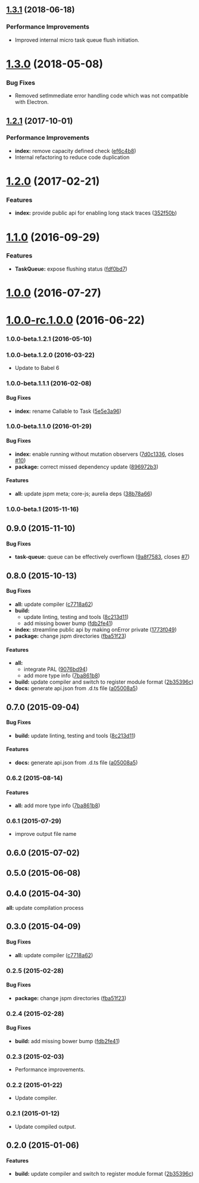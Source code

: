 <a name="1.3.1"></a>
## [1.3.1](https://github.com/aurelia/task-queue/compare/1.3.0...1.3.1) (2018-06-18)

### Performance Improvements

* Improved internal micro task queue flush initiation.

<a name="1.3.0"></a>
# [1.3.0](https://github.com/aurelia/task-queue/compare/1.2.1...1.3.0) (2018-05-08)

### Bug Fixes

* Removed setImmediate error handling code which was not compatible with Electron.

<a name="1.2.1"></a>
## [1.2.1](https://github.com/aurelia/task-queue/compare/1.2.0...v1.2.1) (2017-10-01)


### Performance Improvements

* **index:** remove capacity defined check ([ef6c4b8](https://github.com/aurelia/task-queue/commit/ef6c4b8))
* Internal refactoring to reduce code duplication

<a name="1.2.0"></a>
# [1.2.0](https://github.com/aurelia/task-queue/compare/1.1.0...v1.2.0) (2017-02-21)


### Features

* **index:** provide public api for enabling long stack traces ([352f50b](https://github.com/aurelia/task-queue/commit/352f50b))



<a name="1.1.0"></a>
# [1.1.0](https://github.com/aurelia/task-queue/compare/1.0.0...v1.1.0) (2016-09-29)


### Features

* **TaskQueue:** expose flushing status ([fdf0bd7](https://github.com/aurelia/task-queue/commit/fdf0bd7))



<a name="1.0.0"></a>
# [1.0.0](https://github.com/aurelia/task-queue/compare/1.0.0-rc.1.0.0...v1.0.0) (2016-07-27)



<a name="1.0.0-rc.1.0.0"></a>
# [1.0.0-rc.1.0.0](https://github.com/aurelia/task-queue/compare/1.0.0-beta.2.0.1...v1.0.0-rc.1.0.0) (2016-06-22)



### 1.0.0-beta.1.2.1 (2016-05-10)


### 1.0.0-beta.1.2.0 (2016-03-22)

* Update to Babel 6

### 1.0.0-beta.1.1.1 (2016-02-08)


#### Bug Fixes

* **index:** rename Callable to Task ([5e5e3a96](http://github.com/aurelia/task-queue/commit/5e5e3a96ee4da108310ad3e651f31ebd06f339dd))


### 1.0.0-beta.1.1.0 (2016-01-29)


#### Bug Fixes

* **index:** enable running without mutation observers ([7d0c1336](http://github.com/aurelia/task-queue/commit/7d0c133647f06f0ce81b833342f514f567c9f8b1), closes [#10](http://github.com/aurelia/task-queue/issues/10))
* **package:** correct missed dependency update ([896972b3](http://github.com/aurelia/task-queue/commit/896972b36c814e0140c7f4106586ab0866099517))


#### Features

* **all:** update jspm meta; core-js; aurelia deps ([38b78a66](http://github.com/aurelia/task-queue/commit/38b78a66c643d0056efdcd0abf5a0ac0a83a3b84))


### 1.0.0-beta.1 (2015-11-16)


## 0.9.0 (2015-11-10)


#### Bug Fixes

* **task-queue:** queue can be effectively overflown ([9a8f7583](http://github.com/aurelia/task-queue/commit/9a8f7583b06ff0295a7f5a41ffec9dd7bcf02755), closes [#7](http://github.com/aurelia/task-queue/issues/7))


## 0.8.0 (2015-10-13)


#### Bug Fixes

* **all:** update compiler ([c7718a62](http://github.com/aurelia/task-queue/commit/c7718a62eaff54f6e788074704dcb51a1e44e39c))
* **build:**
  * update linting, testing and tools ([8c213d11](http://github.com/aurelia/task-queue/commit/8c213d1122f24724dc7d5194752b4e30fe32aca5))
  * add missing bower bump ([fdb2fe41](http://github.com/aurelia/task-queue/commit/fdb2fe41aa643670516db855731ef18c9050661c))
* **index:** streamline public api by making onError private ([1773f049](http://github.com/aurelia/task-queue/commit/1773f04960bcafc7881e3fece9072eff4394332e))
* **package:** change jspm directories ([fba51f23](http://github.com/aurelia/task-queue/commit/fba51f234b61e0127fd8bb29ce960964167e57b0))


#### Features

* **all:**
  * integrate PAL ([9076bd94](http://github.com/aurelia/task-queue/commit/9076bd948b07899f34bae7b3c69a5ed16df14f8a))
  * add more type info ([7ba861b8](http://github.com/aurelia/task-queue/commit/7ba861b89bf64900d82b632f2d68475bce75e616))
* **build:** update compiler and switch to register module format ([2b35396c](http://github.com/aurelia/task-queue/commit/2b35396cbc4730efae751bc360bf1fe29bad2527))
* **docs:** generate api.json from .d.ts file ([a05008a5](http://github.com/aurelia/task-queue/commit/a05008a5482cedf53583b206a97c02e9ed6c49a3))


## 0.7.0 (2015-09-04)


#### Bug Fixes

* **build:** update linting, testing and tools ([8c213d11](http://github.com/aurelia/task-queue/commit/8c213d1122f24724dc7d5194752b4e30fe32aca5))


#### Features

* **docs:** generate api.json from .d.ts file ([a05008a5](http://github.com/aurelia/task-queue/commit/a05008a5482cedf53583b206a97c02e9ed6c49a3))


### 0.6.2 (2015-08-14)


#### Features

* **all:** add more type info ([7ba861b8](http://github.com/aurelia/task-queue/commit/7ba861b89bf64900d82b632f2d68475bce75e616))


### 0.6.1 (2015-07-29)

* improve output file name

## 0.6.0 (2015-07-02)


## 0.5.0 (2015-06-08)


## 0.4.0 (2015-04-30)

**all:** update compilation process


## 0.3.0 (2015-04-09)


#### Bug Fixes

* **all:** update compiler ([c7718a62](http://github.com/aurelia/task-queue/commit/c7718a62eaff54f6e788074704dcb51a1e44e39c))


### 0.2.5 (2015-02-28)


#### Bug Fixes

* **package:** change jspm directories ([fba51f23](http://github.com/aurelia/task-queue/commit/fba51f234b61e0127fd8bb29ce960964167e57b0))


### 0.2.4 (2015-02-28)


#### Bug Fixes

* **build:** add missing bower bump ([fdb2fe41](http://github.com/aurelia/task-queue/commit/fdb2fe41aa643670516db855731ef18c9050661c))


### 0.2.3 (2015-02-03)

* Performance improvements.

### 0.2.2 (2015-01-22)

* Update compiler.

### 0.2.1 (2015-01-12)

* Update compiled output.

## 0.2.0 (2015-01-06)


#### Features

* **build:** update compiler and switch to register module format ([2b35396c](http://github.com/aurelia/task-queue/commit/2b35396cbc4730efae751bc360bf1fe29bad2527))
